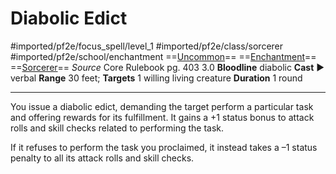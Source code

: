 # Diabolic Edict
#imported/pf2e/focus_spell/level_1 #imported/pf2e/class/sorcerer #imported/pf2e/school/enchantment 
==[Uncommon](uncommon.md)== ==[Enchantment](enchantment.md)== ==[Sorcerer](rules/traits/sorcerer.md)==
*Source* Core Rulebook pg. 403 3.0
**Bloodline** diabolic
**Cast** ► verbal
**Range** 30 feet; **Targets** 1 willing living creature
**Duration** 1 round

---
You issue a diabolic edict, demanding the target perform a particular task and offering rewards for its fulfillment. It gains a +1 status bonus to attack rolls and skill checks related to performing the task.

If it refuses to perform the task you proclaimed, it instead takes a –1 status penalty to all its attack rolls and skill checks.